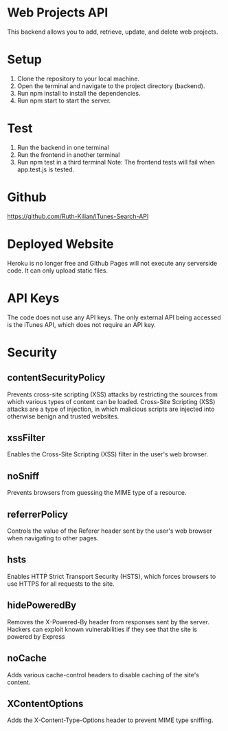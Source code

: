 # Web Projects API

This backend allows you to add, retrieve, update, and delete web projects.

# Setup

1. Clone the repository to your local machine.
2. Open the terminal and navigate to the project directory (backend).
3. Run npm install to install the dependencies.
4. Run npm start to start the server.

# Test

1. Run the backend in one terminal
2. Run the frontend in another terminal
3. Run npm test in a third terminal
   Note: The frontend tests will fail when app.test.js is tested.

# Github

https://github.com/Ruth-Kilian/iTunes-Search-API

# Deployed Website

Heroku is no longer free and Github Pages will not execute any serverside code. It can only upload static files.

# API Keys

The code does not use any API keys. The only external API being accessed is the iTunes API, which does not require an API key.

# Security

## contentSecurityPolicy

Prevents cross-site scripting (XSS) attacks by restricting the sources from which various types of content can be loaded.
Cross-Site Scripting (XSS) attacks are a type of injection, in which malicious scripts are injected into otherwise benign and trusted websites.

## xssFilter

Enables the Cross-Site Scripting (XSS) filter in the user's web browser.

## noSniff

Prevents browsers from guessing the MIME type of a resource.

## referrerPolicy

Controls the value of the Referer header sent by the user's web browser when navigating to other pages.

## hsts

Enables HTTP Strict Transport Security (HSTS), which forces browsers to use HTTPS for all requests to the site.

## hidePoweredBy

Removes the X-Powered-By header from responses sent by the server.
Hackers can exploit known vulnerabilities if they see that the site is powered by Express

## noCache

Adds various cache-control headers to disable caching of the site's content.

## XContentOptions

Adds the X-Content-Type-Options header to prevent MIME type sniffing.
